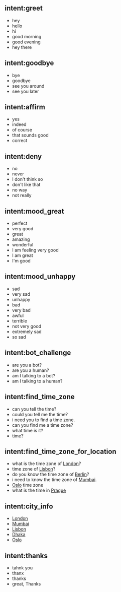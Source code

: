 ## intent:greet
- hey
- hello
- hi
- good morning
- good evening
- hey there

## intent:goodbye
- bye
- goodbye
- see you around
- see you later

## intent:affirm
- yes
- indeed
- of course
- that sounds good
- correct

## intent:deny
- no
- never
- I don't think so
- don't like that
- no way
- not really

## intent:mood_great
- perfect
- very good
- great
- amazing
- wonderful
- I am feeling very good
- I am great
- I'm good

## intent:mood_unhappy
- sad
- very sad
- unhappy
- bad
- very bad
- awful
- terrible
- not very good
- extremely sad
- so sad

## intent:bot_challenge
- are you a bot?
- are you a human?
- am I talking to a bot?
- am I talking to a human?

## intent:find_time_zone
- can you tell the time?
- could you tell me the time?
- i need you to find a time zone.
- can you find me a time zone?
- what time is it?
- time?

## intent:find_time_zone_for_location
- what is the time zone of [London](city)?
- time zone of [Lisbon](city)?
- do you know the time zone of [Berlin](city)?
- i need to know the time zone of [Mumbai](city).
- [Oslo](city) time zone
- what is the time in [Prague](city)

## intent:city_info
- [London](city)
- [Mumbai](city)
- [Lisbon](city)
- [Dhaka](city)
- [Oslo](city)

## intent:thanks
- tahnk you
- thanx
- thanks
- great, Thanks